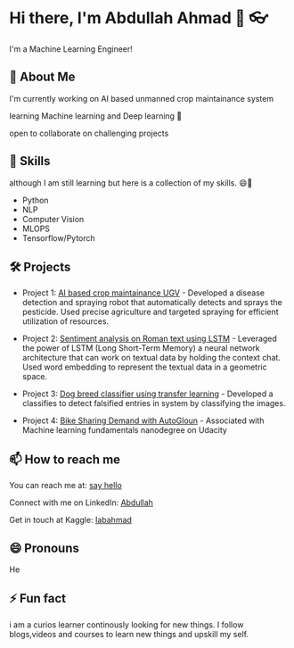 <!--
**iabahmad/iabahmad** is a ✨ _special_ ✨ repository because its `README.md` (this file) appears on your GitHub profile.

Here are some ideas to get you started:

- 🔭 I’m currently working on ...
- 🌱 I’m currently learning ...
- 👯 I’m looking to collaborate on ...
- 🤔 I’m looking for help with ...
- 💬 Ask me about ...
- 📫 How to reach me: ...
- 😄 Pronouns: ...
- ⚡ Fun fact: ...
-->


# Hi there, I'm Abdullah Ahmad 👋 :eyeglasses:

I'm a Machine Learning Engineer!

## 🚀 About Me
I'm currently working on AI based unmanned crop maintainance system

learning Machine learning and Deep learning 🔭

open to collaborate on challenging projects 

## 👯 Skills
although I am still learning but here is a collection of my skills. 😄🌱
- Python
- NLP
- Computer Vision
- MLOPS
- Tensorflow/Pytorch

## 🛠️ Projects
- Project 1: [AI based crop maintainance UGV](https://github.com/Ali4real/AI-based-crop-maintenance-system) - Developed a disease detection and spraying robot that automatically detects and sprays the pesticide. 
Used precise agriculture and targeted spraying for efficient utilization of resources.


- Project 2: [Sentiment analysis on Roman text using LSTM](https://www.kaggle.com/code/iabahmad19/sentiment-analysis-lstm) - Leveraged the power of LSTM (Long Short-Term Memory) a neural network architecture that can work on textual data by holding the context chat. 
Used word embedding to represent the textual data in a geometric space.


- Project 3: [Dog breed classifier using transfer learning](https://github.com/iabahmad/pre-trained-image-classifier-to-identify-do-breeds) - Developed a classifies to detect falsified entries in system by classifying the images.


- Project 4: [Bike Sharing Demand with AutoGloun](https://graduation.udacity.com/confirm/e/b9f6292c-ee8f-11ed-8ddc-57f019dd3d3a) - Associated with Machine learning fundamentals nanodegree on Udacity

## 📫 How to reach me
You can reach me at: [say hello](abdullahrashad3@gmail.com)

Connect with me on LinkedIn: [Abdullah](www.linkedin.com/in/iabahmad19)

Get in touch at Kaggle: [Iabahmad](https://www.kaggle.com/iabahmad19)

## 😄 Pronouns
He

## ⚡ Fun fact
i am a curios learner continously looking for new things. I follow blogs,videos and courses to learn new things and upskill my self.
